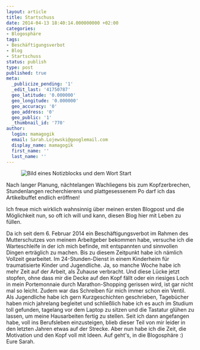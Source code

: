 ```yaml
---
layout: article
title: Startschuss
date: 2014-04-13 18:40:14.000000000 +02:00
categories:
- Blogosphäre
tags:
- Beschäftigungsverbot
- Blog
- Startschuss
status: publish
type: post
published: true
meta:
  _publicize_pending: '1'
  _edit_last: '41750787'
  geo_latitude: '0.000000'
  geo_longitude: '0.000000'
  geo_accuracy: '0'
  geo_address: '0'
  geo_public: '1'
  _thumbnail_id: '770'
author:
  login: mamagogik
  email: Sarah.Lojewski@googlemail.com
  display_name: mamagogik
  first_name: ''
  last_name: ''
---
```

<figure>
  <img src="../../images/20140414-114815.jpg" alt="Bild eines Notizblocks und dem Wort Start" />
</figure>

Nach langer Planung, nächtelangen Wachliegens bis zum Kopfzerbrechen, Stundenlangen recherchierens und plattgesessenem Po darf ich das Artikelbuffet endlich eröffnen!

Ich freue mich wirklich wahnsinnig über meinen ersten Blogpost und die Möglichkeit nun, so oft ich will und kann, diesen Blog hier mit Leben zu füllen.


Da ich seit dem 6. Februar 2014 ein Beschäftigungsverbot im Rahmen des Mutterschutzes von meinem Arbeitgeber bekommen habe, versuche ich die Warteschleife in der ich mich befinde, mit entspannten und sinnvollen Dingen erträglich zu machen.
Bis zu diesem Zeitpunkt habe ich nämlich Vollzeit gearbeitet. Im 24-Stunden-Dienst in einem Kinderheim für traumatisierte Kinder und Jugendliche. Ja, so manche Woche habe ich mehr Zeit auf der Arbeit, als Zuhause verbracht. Und diese Lücke jetzt stopfen, ohne dass mir die Decke auf den Kopf fällt oder ein riesiges Loch in mein Portemonnaie durch Marathon-Shopping gerissen wird, ist gar nicht mal so leicht.
Zudem war das Schreiben für mich immer schon ein Ventil. Als Jugendliche habe ich gern Kurzgeschichten geschrieben, Tagebücher haben mich jahrelang begleitet und schließlich habe ich es auch im Studium toll gefunden, tagelang vor dem Laptop zu sitzen und die Tastatur glühen zu lassen, um meine Hausarbeiten fertig zu stellen.
Seit ich dann angefangen habe, voll ins Berufsleben einzusteigen, blieb dieser Teil von mir leider in den letzten Jahren etwas auf der Strecke.
Aber nun habe ich die Zeit, die Motivation und den Kopf voll mit Ideen.
Auf geht's, in die Blogosphäre :)
Eure Sarah.
